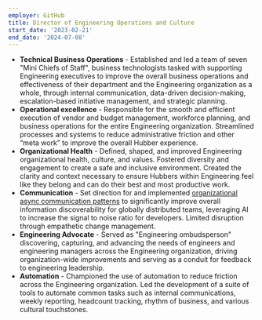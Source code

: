 ```yaml
---
employer: GitHub
title: Director of Engineering Operations and Culture
start_date: '2023-02-21'
end_date: '2024-07-08'
---
```


* **Technical Business Operations** - Established and led a team of seven "Mini Chiefs of Staff", business technologists tasked with supporting Engineering executives to improve the overall business operations and effectiveness of their department and the Engineering organization as a whole, through internal communication, data-driven decision-making, escalation-based initiative management, and strategic planning.
* **Operational excellence** - Responsible for the smooth and efficient execution of vendor and budget management, workforce planning, and business operations for the entire Engineering organization. Streamlined processes and systems to reduce administrative friction and other “meta work” to improve the overall Hubber experience.
* **Organizational Health** - Defined, shaped, and improved Engineering organizational health, culture, and values. Fostered diversity and engagement to create a safe and inclusive environment. Created the clarity and context necessary to ensure Hubbers within Engineering feel like they belong and can do their best and most productive work.
* **Communication** - Set direction for and implemented [organizational async communication patterns](https://github.blog/2023-10-04-how-to-communicate-like-a-github-engineer-our-principles-practices-and-tools/) to significantly improve overall information discoverability for globally distributed teams, leveraging AI to increase the signal to noise ratio for developers. Limited disruption through empathetic change management.
* **Engineering Advocate** - Served as "Engineering ombudsperson" discovering, capturing, and advancing the needs of engineers and engineering managers across the Engineering organization, driving organization-wide improvements and serving as a conduit for feedback to engineering leadership.
* **Automation** - Championed the use of automation to reduce friction across the Engineering organization. Led the development of a suite of tools to automate common tasks such as internal communications, weekly reporting, headcount tracking, rhythm of business, and various cultural touchstones.
